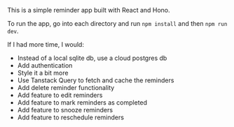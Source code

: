 This is a simple reminder app built with React and Hono.

To run the app, go into each directory and run `npm install` and then `npm run dev`.

If I had more time, I would:

- Instead of a local sqlite db, use a cloud postgres db
- Add authentication
- Style it a bit more
- Use Tanstack Query to fetch and cache the reminders
- Add delete reminder functionality
- Add feature to edit reminders
- Add feature to mark reminders as completed
- Add feature to snooze reminders
- Add feature to reschedule reminders
